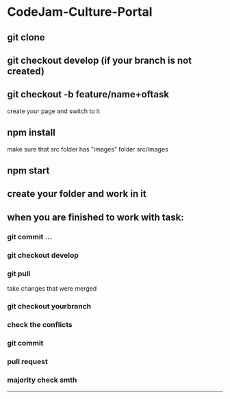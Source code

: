 # CodeJam-Culture-Portal

## git clone
## git checkout develop (if your branch is not created)
## git checkout -b feature/name+oftask 
create your page and switch to it
## npm install
make sure that src folder has "images" folder
src/images
## npm start
## create your folder and work in it
## when you are finished to work with task: 
### git commit ...
### git checkout develop
### git pull 
take changes that were merged 
### git checkout yourbranch
### check the conflicts  
### git commit
### pull request 
### majority check smth

-----
